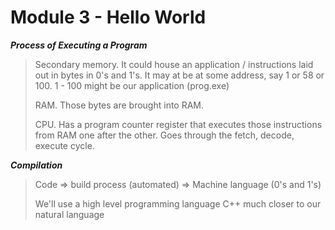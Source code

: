 # Module 3 - Hello World

**_Process of Executing a Program_**

> Secondary memory. It could house an application / instructions laid out in bytes in 0's and 1's. It may at be at some address, say 1 or 58 or 100. 1 - 100 might be our application (prog.exe)
>
> RAM. Those bytes are brought into RAM.
>
> CPU. Has a program counter register that executes those instructions from RAM one after the other. Goes through the fetch, decode, execute cycle.

**_Compilation_**

> Code => build process (automated) => Machine language (0's and 1's)
>
> We'll use a high level programming language C++
> much closer to our natural language
